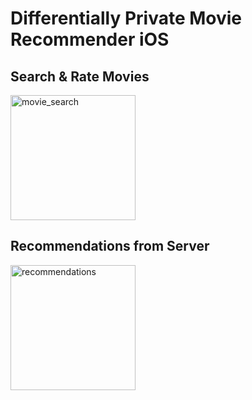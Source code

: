 # Differentially Private Movie Recommender iOS
## Search & Rate Movies 
<img width="200" alt="movie_search" src="https://user-images.githubusercontent.com/60389066/149854876-61c7a1a9-2d8d-4551-9c1e-d11e2a2d2f85.png">

## Recommendations from Server
<img width="200" alt="recommendations" src="https://user-images.githubusercontent.com/60389066/149854860-6cffee31-b3a0-42bd-8472-01ca47e0df27.png">
